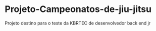 # Projeto-Campeonatos-de-jiu-jitsu
Projeto destino para o teste da KBRTEC de desenvolvedor back end jr
